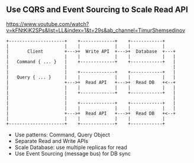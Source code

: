 ## Use CQRS and Event Sourcing to Scale Read API

https://www.youtube.com/watch?v=kFNtKiK2SPs&list=LL&index=1&t=29s&ab_channel=TimurShemsedinov

```
+---------------------+    +-------------+    +------------+
|                     |    |             |    |            |
|       Client        +--->+  Write API  +--->+  Database  +---+
|                     |    |             |    |            |   |
|   Command { ... }   |    +-------------+    +------------+   |
|                     |                                        |
|                     |    +-------------+    +------------+   |
|   Query { ... }     |    |             |    |            |   |
|                     +--->+  Read API   +--->+  Read DB   +<--+
|                     |    |             |    |            |   |
|                     |    +-------------+    +------------+   |
|                     |                                        |
|                     |    +-------------+    +------------+   |
|                     |    |             |    |            |   |
|                     +--->+  Read API   +--->+  Read DB   +<--+
|                     |    |             |    |            |
+---------------------+    +-------------+    +------------+
```

- Use patterns: Command, Query Object
- Separate Read and Write APIs
- Scale Database: use multiple replicas for read
- Use Event Sourcing (message bus) for DB sync
